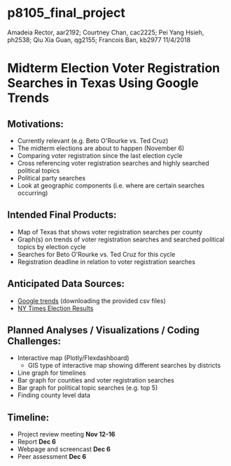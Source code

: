p8105\_final\_project
================
Amadeia Rector, aar2192; Courtney Chan, cac2225; Pei Yang Hsieh, ph2538; Qiu Xia Guan, qg2155; Francois Ban, kb2977
11/4/2018

Midterm Election Voter Registration Searches in Texas Using Google Trends
=========================================================================

Motivations:
------------

-   Currently relevant (e.g. Beto O'Rourke vs. Ted Cruz)
-   The midterm elections are about to happen (November 6)
-   Comparing voter registration since the last election cycle
-   Cross referencing voter registration searches and highly searched political topics
-   Political party searches
-   Look at geographic components (i.e. where are certain searches occurring)

Intended Final Products:
------------------------

-   Map of Texas that shows voter registration searches per county
-   Graph(s) on trends of voter registration searches and searched political topics by election cycle
-   Searches for Beto O'Rourke vs. Ted Cruz for this cycle
-   Registration deadline in relation to voter registration searches

Anticipated Data Sources:
-------------------------

-   [Google trends](http://googletrends.github.io/data/) (downloading the provided csv files)
-   [NY Times Election Results](https://www.nytimes.com/elections/results/texas-senate)

Planned Analyses / Visualizations / Coding Challenges:
------------------------------------------------------

-   Interactive map (Plotly/Flexdashboard)
    -   GIS type of interactive map showing different searches by districts
-   Line graph for timelines
-   Bar graph for counties and voter registration searches
-   Bar graph for political topic searches (e.g. top 5)
-   Finding county level data

Timeline:
---------

-   Project review meeting **Nov 12-16**
-   Report **Dec 6**
-   Webpage and screencast **Dec 6**
-   Peer assessment **Dec 6**
